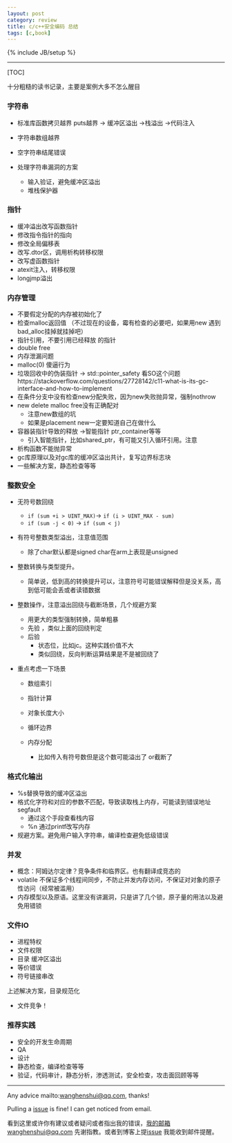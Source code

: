 ```yaml
---
layout: post
category: review
title: c/c++安全编码 总结
tags: [c,book]
---
```


{% include JB/setup %}

---

[TOC]

十分粗糙的读书记录，主要是案例大多不怎么醒目

### 字符串

- 标准库函数拷贝越界 puts越界 -> 缓冲区溢出 ->栈溢出 ->代码注入

- 字符串数组越界

- 空字符串结尾错误

- 处理字符串漏洞的方案

  - 输入验证，避免缓冲区溢出
  - 堆栈保护器

  

### 指针

- 缓冲溢出改写函数指针
- 修改指令指针的指向
- 修改全局偏移表
- 改写.dtor区，调用析构转移权限
- 改写虚函数指针
- atexit注入，转移权限
- longjmp溢出



### 内存管理

- 不要假定分配的内存被初始化了
- 检查malloc返回值 （不过现在的设备，霉有检查的必要吧，如果用new 遇到bad_alloc挂掉就挂掉吧）
- 指针引用，不要引用已经释放 的指针
- double free
- 内存泄漏问题
- malloc(0) 傻逼行为
- 垃圾回收中的伪装指针 -> std::pointer_safety 看SO这个问题https://stackoverflow.com/questions/27728142/c11-what-is-its-gc-interface-and-how-to-implement
- 在条件分支中没有检查new分配失败，因为new失败抛异常，强制nothrow
- new delete malloc free没有正确配对
  - 注意new数组的坑
  - 如果是placement new一定要知道自己在做什么
- 容器装指针导致的释放 ->智能指针 ptr_container等等
  - 引入智能指针，比如shared_ptr，有可能又引入循环引用。注意
- 析构函数不能抛异常
- gc库原理以及对gc库的缓冲区溢出共计，复写边界标志块
- 一些解决方案，静态检查等等



### 整数安全

- 无符号数回绕
  - ` if (sum +i > UINT_MAX) `-> `if (i > UINT_MAX - sum)`
  - `if (sum -j < 0)` -> `if (sum < j)`

- 有符号整数类型溢出，注意值范围
  - 除了char默认都是signed char在arm上表现是unsigned
- 整数转换与类型提升。
  - 简单说，低到高的转换提升可以，注意符号可能错误解释但是没关系，高到低可能会丢或者读错数据
- 整数操作，注意溢出回绕与截断场景，几个规避方案
  - 用更大的类型强制转换，简单粗暴
  - 先验 ，类似上面的回绕判定
  - 后验
    - 状态位，比如jc。这种实践价值不大
    - 类似回绕，反向判断运算结果是不是被回绕了

- 重点考虑一下场景
  - 数组索引

  - 指针计算

  - 对象长度大小

  - 循环边界

  - 内存分配 

    - 比如传入有符号数但是这个数可能溢出了 or截断了

    

### 格式化输出

- %s替换导致的缓冲区溢出
- 格式化字符和对应的参数不匹配，导致读取栈上内存，可能读到错误地址segfault
  - 通过这个手段查看栈内容
  - %n 通过printf改写内存
- 规避方案。避免用户输入字符串，编译检查避免低级错误



### 并发

- 概念：阿姆达尔定律？竞争条件和临界区。也有翻译成竞态的
- volatile 不保证多个线程间同步，不防止并发内存访问，不保证对对象的原子性访问（经常被滥用）
- 内存模型以及原语。这里没有讲漏洞，只是讲了几个锁，原子量的用法以及避免用错锁



### 文件IO

- 进程特权
- 文件权限
- 目录 缓冲区溢出
- 等价错误
- 符号链接串改

 上述解决方案，目录规范化

- 文件竞争！

### 推荐实践

- 安全的开发生命周期
- QA
- 设计
- 静态检查，编译检查等等
- 验证，代码审计，静态分析，渗透测试，安全检查，攻击面回顾等等

---

Any advice mailto:wanghenshui@qq.com, thanks! 

Pulling a [issue](https://github.com/wanghenshui/wanghenshui.github.io/issues/new) is fine! I can get noticed from email.

看到这里或许你有建议或者疑问或者指出我的错误，我的邮箱wanghenshui@qq.com 先谢指教。或者到博客上提[issue](https://github.com/wanghenshui/wanghenshui.github.io/issues/new) 我能收到邮件提醒。
